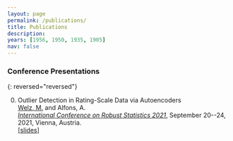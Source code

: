 ```yaml
---
layout: page
permalink: /publications/
title: Publications
description: 
years: [1956, 1950, 1935, 1905]
nav: false
---
```


### Conference Presentations ###
{: reversed="reversed"}

0. <span class="font-weight-bold">Outlier Detection in Rating-Scale Data via Autoencoders</span><br>
   <u>Welz, M.</u> and Alfons, A.<br>
   [*International Conference on Robust Statistics 2021*](http://cstat.tuwien.ac.at/filz/icors2020/index.html#), September 20--24, 2021, Vienna, Austria.<br>
   [[slides](icors2021.pdf)]


<!--
### Working Papers ###

{: reversed="reversed"}

0. <span class="font-weight-bold">Awesome Title 1</span><br>
   <span class="font-weight-bold">Welz, M.,</span> Doe, J.,  and Mustermann, M.<br>
   *Cool Journal*, 1(1):1--20, 2021.<br>
   [[link](https://www.google.com/)] [[arXiv](https://www.google.com/)] [[poster](slides.pdf)] [[slides](slides1.pdf)] [[code](https://www.google.com/)]

### Peer-Reviewed Papers ###

{: reversed="reversed"}

0. <span class="font-weight-bold">Awesome Title 1</span><br>
   <span class="font-weight-bold">Welz, M.,</span> Doe, J.,  and Mustermann, M.<br>
   *Cool Journal*, 1(1):1--20, 2021.<br>
   [[link](https://www.google.com/)] [[arXiv](https://www.google.com/)] [[poster](slides.pdf)] [[slides](slides1.pdf)] [[code](https://www.google.com/)]
   
0. <span class="font-weight-bold">Awesome Title 2: Lorem Ipsum Lorem Ipsum Lorem</span><br>
   <span class="font-weight-bold">Welz, M.,</span> Doe, J.,  and Mustermann, M. <br>
   *Cool Journal*, 1(1):1--20, 2021.<br>
   [[link](https://www.google.com/)] [[arXiv](https://www.google.com/)] [[poster](slides.pdf)] [[slides](slides1.pdf)] [[code](https://www.google.com/)]
-->
